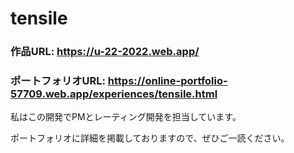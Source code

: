 # tensile

### 作品URL: https://u-22-2022.web.app/

### ポートフォリオURL: https://online-portfolio-57709.web.app/experiences/tensile.html

私はこの開発でPMとレーティング開発を担当しています。

ポートフォリオに詳細を掲載しておりますので、ぜひご一読ください。
